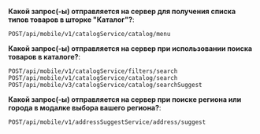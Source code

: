 
**Какой запрос(-ы) отправляется на сервер для получения списка типов товаров в шторке "Каталог"?**:
```
POST/api/mobile/v1/catalogService/catalog/menu
```  
  
**Какой запрос(-ы) отправляется на сервер при использовании поиска товаров в каталоге?**:  
```
POST/api/mobile/v1/catalogService/filters/search 
POST/api/mobile/v1/catalogService/catalog/search
POST/api/mobile/v3/catalogService/catalog/searchSuggest
```  

**Какой запрос(-ы) отправляется на сервер при поиске региона или города в модалке выбора вашего региона?**:   
```
POST/api/mobile/v1/addressSuggestService/address/suggest
```  

